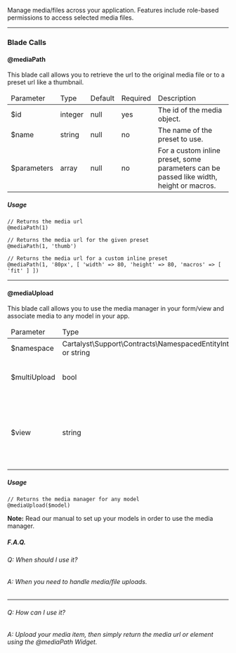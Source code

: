 Manage media/files across your application. Features include role-based permissions to access selected media files.

---

### Blade Calls

#### @mediaPath

This blade call allows you to retrieve the url to the original media file or to a preset url like a thumbnail.

<table class="table table-bordered">
    <thead>
        <tr>
            <td>Parameter</td>
            <td>Type</td>
            <td>Default</td>
            <td>Required</td>
            <td>Description</td>
        </tr>
    </thead>
    <tbody>
        <tr>
            <td>$id</td>
            <td>integer</td>
            <td>null</td>
            <td>yes</td>
            <td>The id of the media object.</td>
        </tr>
        <tr>
            <td>$name</td>
            <td>string</td>
            <td>null</td>
            <td>no</td>
            <td>The name of the preset to use.</td>
        </tr>
        <tr>
            <td>$parameters</td>
            <td>array</td>
            <td>null</td>
            <td>no</td>
            <td>For a custom inline preset, some parameters can be passed like width, height or macros.</td>
        </tr>
    </tbody>
</table>

##### Usage

	// Returns the media url
	@mediaPath(1)

	// Returns the media url for the given preset
	@mediaPath(1, 'thumb')

	// Returns the media url for a custom inline preset
	@mediaPath(1, '80px', [ 'width' => 80, 'height' => 80, 'macros' => [ 'fit' ] ])

---

#### @mediaUpload

This blade call allows you to use the media manager in your form/view and associate media to any model in your app.

<table class="table table-bordered">
    <thead>
        <tr>
            <td>Parameter</td>
            <td>Type</td>
            <td>Default</td>
            <td>Required</td>
            <td>Description</td>
        </tr>
    </thead>
    <tbody>
        <tr>
            <td>$namespace</td>
            <td>Cartalyst\Support\Contracts\NamespacedEntityInterface or string</td>
            <td>null</td>
            <td>yes</td>
            <td>The entity to be used.</td>
        </tr>
        <tr>
            <td>$multiUpload</td>
            <td>bool</td>
            <td>true</td>
            <td>no</td>
            <td>Should this support multiple uploads?</td>
        </tr>
        <tr>
            <td>$view</td>
            <td>string</td>
            <td>null</td>
            <td>no</td>
            <td>Pass the path to a custom view to be used instead of the default one.</td>
        </tr>
    </tbody>
</table>

##### Usage

	// Returns the media manager for any model
	@mediaUpload($model)

**Note:** Read our manual to set up your models in order to use the media manager.

##### F.A.Q.

###### Q: When should I use it?

###### A: When you need to handle media/file uploads.

----

###### Q: How can I use it?

###### A: Upload your media item, then simply return the media url or element using the @mediaPath Widget.
